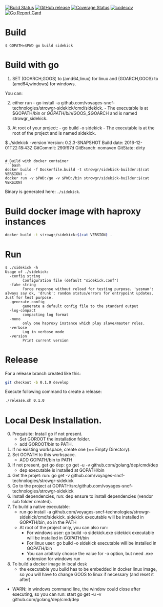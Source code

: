 [![Build Status](https://travis-ci.org/voyages-sncf-technologies/strowgr-sidekick.svg?branch=0.2.x)](https://travis-ci.org/voyages-sncf-technologies/strowgr-sidekick) [![GitHub release](https://img.shields.io/github/release/voyages-sncf-technologies/strowgr-sidekick.svg)](https://github.com/voyages-sncf-technologies/strowgr-sidekick/releases/latest) [![Coverage Status](https://coveralls.io/repos/github/voyages-sncf-technologies/strowgr-sidekick/badge.svg)](https://coveralls.io/github/voyages-sncf-technologies/strowgr-sidekick) [![codecov](https://codecov.io/gh/voyages-sncf-technologies/strowgr-sidekick/branch/0.2.x/graph/badge.svg)](https://codecov.io/gh/voyages-sncf-technologies/strowgr-sidekick) [![Go Report Card](https://goreportcard.com/badge/github.com/voyages-sncf-technologies/strowgr-sidekick)](https://goreportcard.com/report/github.com/voyages-sncf-technologies/strowgr-sidekick)


# Build

```
$ GOPATH=$PWD go build sidekick
```

# Build with go 
  1. SET (GOARCH,GOOS) to (amd64,linux) for linux and (GOARCH,GOOS) to (amd64,windows) for windows.
  
  You can:
  
  2. either run 
    - go install -a github.com/voyages-sncf-technologies/strowgr-sidekick/cmd/sidekick.
    - The executable is at $GOPATH/bin or $GOPATH/bin/$GOOS_$GOARCH and is named strowgr_sidekick.
  
  3. At root of your project: 
    - go build -o sidekick
    - The executable is at the root of the project and is named sidekick.


$ ./sidekick -version
Version: 0.2.3-SNAPSHOT
Build date: 2016-12-01T22:18:43Z
GitCommit: 290f97d
GitBranch: nomaven
GitState: dirty
```

# Build with docker container
```bash
docker build -f Dockerfile.build -t strowgr/sidekick-builder:$(cat VERSION) .
docker run -v $PWD:/go -v $PWD:/bin strowgr/sidekick-builder:$(cat VERSION)
```
Binary is generated here: ```./sidekick```.

# Build docker image with haproxy instances
```bash
docker build -t strowgr/sidekick:$(cat VERSION) .
```

# Run


```
$ ./sidekick -h
Usage of ./sidekick:
  -config string
    	Configuration file (default "sidekick.conf")
  -fake string
    	Force response without reload for testing purpose. 'yesman': always say ok, 'drunk': random status/errors for entrypoint updates. Just for test purpose.
  -generate-config
    	generate a default config file to the standard output
  -log-compact
    	compacting log format
  -mono
    	only one haproxy instance which play slave/master roles.
  -verbose
    	Log in verbose mode
  -version
    	Print current version
```

# Release

For a release branch created like this:

```bash
git checkout -b 0.1.0 develop
```

Execute following command to create a release:

```bash
./release.sh 0.1.0
```

# Local Desk Installation.
  0. Prequisite: Install go if not present.
     * Set GOROOT the installation folder. 
     * add GOROOT/bin to PATH.
  1. If no existing workspace, create one (== Empty Directory).
  2. Set GOPATH to this workspace.
     * ADD GOPATH/bin to PATH
  3.  If not present, get go dep: go get -u -v github.com/golang/dep/cmd/dep 
      * dep executable is installed at GOPATH/bin
  4.  Get the projet: run: go get -v github.com/voyages-sncf-technologies/strowgr-sidekick
  5.  Go to the project at GOPATH/src/github.com/voyages-sncf-technologies/strowgr-sidekick
  7.  Install dependencies, run: dep ensure to install dependencies (vendor sub folder created).
  8.  To build a native executable:
      * run go install -a github.com/voyages-sncf-technologies/strowgr-sidekick/cmd/sidekick. sidekick executable will be installed in GOPATH/bin, so in the PATH
      * At root of the project only, you can also run: 
        * For windows user: go build -o sidekick.exe sidekick executable will be installed in GOPATH/bin
        * For linux user: go build -o sidekick executable will be installed in GOPATH/bin
        * You can arbitraly choose the value for -o option, but need .exe extension for windows run
  9. To build a docker image in local desk
     * the executable you build has to be embedded in docker linux image, so you will have to change GOOS to linux if necessary (and reset it after)
  
  - WARN: in windows command line, the window could close after executing, so you can run: start go get -u -v github.com/golang/dep/cmd/dep      